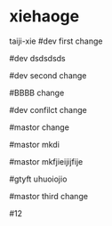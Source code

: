 # xiehaoge
taiji-xie
#dev first change

#dev dsdsdsds

#dev second change

#BBBB change


#dev confilct change

#mastor change

#mastor mkdi

#mastor mkfjieijijfije

#gtyft  uhuoiojio

#mastor third change

#12


